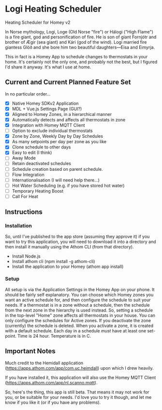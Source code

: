 # Logi Heating Scheduler

Heating Scheduler for Homey v2

In Norse mythology, Logi, Loge (Old Norse "fire") or Hálogi ("High Flame") is a fire giant, god and personification of fire. He is son of giant Fornjótr and brother of Ægir (sea giant) and Kári (god of the wind). Logi married fire giantess Glöð and she bore him two beautiful daughters—Eisa and Eimyrja.

This in fact is a Homey App to schedule changes to thermostats in your home. It's certainly not the only one, and probably not the best, but I figured I'd share it anyway. It's what I use at home.

## Current and Current Planned Feature Set

In no particular order...
- [x] Native Homey SDKv2 Application
- [x] MDL + Vue.js Settings Page (GUI?)
- [x] Aligned to Homey Zones, in a hierarchical manner
- [x] Automatically detects and affects all thermostats in zone
- [x] Integration with Homey MQTT Client
- [ ] Option to exclude individual thermostats
- [x] Zone by Zone, Weekly Day by Day Schedules
- [x] As many setpoints per day per zone as you like
- [x] Clone schedule to other days
- [x] Easy to edit (I think)
- [ ] Away Mode
- [ ] Retain deactivated schedules
- [ ] Schedule creation based on parent schedule.
- [ ] Flow Integration
- [ ] Internationalisation (I will need help there...)
- [ ] Hot Water Scheduling (e.g. if you have stored hot water)
- [ ] Temporary Heating Boost
- [ ] Call For Heat

## Instructions
### Installation
So, until I've published to the app store (assuming they approve it) if you want to try this application, you will need to download it into a directory and then install it manually using the Athom CLI (from that directory).
- Install Node.js
- Install athom cli (npm install -g athom-cli)
- Install the application to your Homey (athom app install)

### Setup
All setup is via the Application Settings in the Homey App on your phone.
It should be fairly self explanatory. You can choose which Homey zones you want an active schedule for, and then configure the schedule to suit your needs. If a thermostat is in a zone without a schedule, then the schedule from the next zone in the hierarchy is used instead. So, setting a schedule in the top-level "Home" zone affects all thermostats in your house.
You can only configure the schedules for Active zones. If you deactivate the zone (currently) the schedule is deleted. When you activate a zone, it is created with a default schedule.
Each day in a schedule *must* have at least one set-point.
Time is 24 hour. Temperature is in C.


## Important Notes

Much credit to the Hemidall application (https://apps.athom.com/app/com.uc.heimdall) upon which I drew heavily.

If you have installed it, this application will also use the Homey MQTT Client (https://apps.athom.com/app/nl.scanno.mqtt).

So, here's the thing, this app is still beta. That means it may not work for you, or be suitable for your needs. I'd love you to try it though, and let me know if you like it (or if you have any problems).
